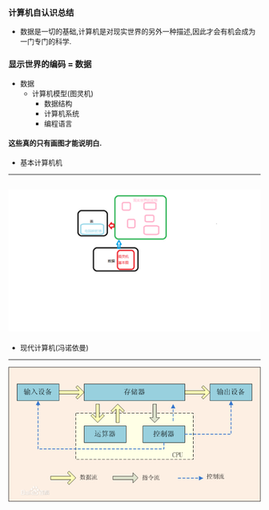 ### 计算机自认识总结

* 数据是一切的基础,计算机是对现实世界的另外一种描述,因此才会有机会成为一门专门的科学.

### 显示世界的编码 = 数据

* 数据
  * 计算机模型(图灵机)
    * 数据结构
    * 计算机系统
    * 编程语言
    
#### 这些真的只有画图才能说明白.

* 基本计算机机
---
![计算机理解](computer-myknow.png)
---
* 现代计算机(冯诺依曼)
---
![计算机基础](computer-base.jpg)
